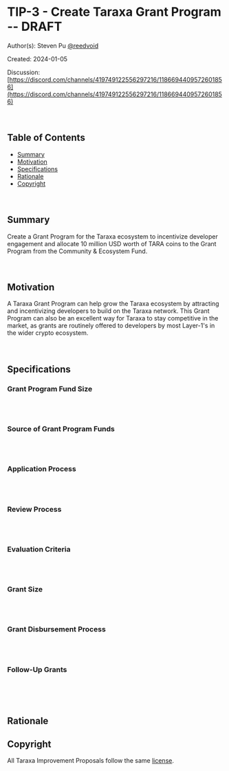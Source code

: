 # TIP-3 - Create Taraxa Grant Program -- DRAFT 

Author(s): Steven Pu [@reedvoid](https://github.com/reedvoid)

Created: 2024-01-05

Discussion: [https://discord.com/channels/419749122556297216/1186694409572601856](https://discord.com/channels/419749122556297216/1186694409572601856)
<br><br><br>

## Table of Contents

- [Summary](#summary)
- [Motivation](#motivation)
- [Specifications](#specifications)
- [Rationale](#rationale)
- [Copyright](#copyright)
<br><br><br>

## Summary

Create a Grant Program for the Taraxa ecosystem to incentivize developer engagement and allocate 10 million USD worth of TARA coins to the Grant Program from the Community & Ecosystem Fund. 
<br><br><br>

## Motivation

A Taraxa Grant Program can help grow the Taraxa ecosystem by attracting and incentivizing developers to build on the Taraxa network. This Grant Program can also be an excellent way for Taraxa to stay competitive in the market, as grants are routinely offered to developers by most Layer-1's in the wider crypto ecosystem.
<br><br><br>

## Specifications

### Grant Program Fund Size

<br><br>

### Source of Grant Program Funds 

<br><br>

### Application Process

<br><br>

### Review Process

<br><br>

### Evaluation Criteria

<br><br>

### Grant Size

<br><br>

### Grant Disbursement Process

<br><br>

### Follow-Up Grants 



<br><br><br>

## Rationale



## Copyright

All Taraxa Improvement Proposals follow the same [license](https://github.com/Taraxa-project/TIP/blob/main/LICENSE).

